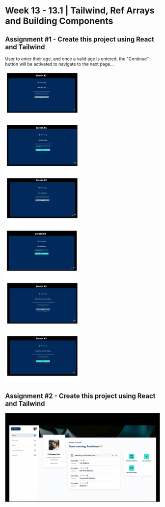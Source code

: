 # **Week 13 - 13.1 | Tailwind, Ref Arrays and Building Components**


## Assignment #1 - Create this project using React and Tailwind
User to enter their age, and once a valid age is entered, the "Continue" button will be activated to navigate to the next page...
![Project](./assignment-1.jpg)

## Assignment #2 - Create this project using React and Tailwind
![Project](./assignment-2.png)